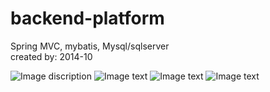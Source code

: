 # backend-platform
Spring MVC, mybatis, Mysql/sqlserver    </br> 
created by: 2014-10

![Image discription](https://github.com/whatsgirl/img-storage/blob/master/2018-05-11_15-38-25.png)
![Image text](https://github.com/whatsgirl/img-storage/blob/master/2018-05-11_15-38-46.png)
![Image text](https://github.com/whatsgirl/img-storage/blob/master/2018-05-11_15-38-56.png)
![Image text](https://github.com/whatsgirl/img-storage/blob/master/2018-05-11_15-39-04.png)
